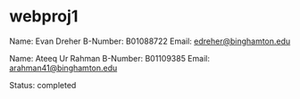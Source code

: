 # webproj1
Name:       Evan Dreher 
B-Number:   B01088722 
Email:      edreher@binghamton.edu 

Name:       Ateeq Ur Rahman 
B-Number:   B01109385 
Email:      arahman41@binghamton.edu

Status: completed
